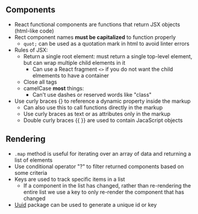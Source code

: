 ## Components
- React functional components are functions that return JSX objects (html-like code)
- Rect component names **must be capitalized** to function properly
  - `quot;` can be used as a quotation mark in html to avoid linter errors
- Rules of JSX:
  - Return a single root element: must return a single top-level element, but can wrap multiple child elements in it
    - Can use a React fragment `<>` if you do not want the child elmements to have a container
  - Close all tags
  - camelCase **most** things:
    - Can't use dashes or reserved words like "class"
- Use curly braces {} to reference a dynamic property inside the markup
  - Can also use this to call functions directly in the markup
  - Use curly braces as text or as attributes only in the markup
  - Double curly braces {{ }} are used to contain JacaScript objects

## Rendering
- `.map` method is useful for iterating over an array of data and returning a list of elements
- Use conditional operator "?" to filter returned components based on some criteria
- Keys are used to track specific items in a list
  - If a component in the list has changed, rather than re-rendering the entire list we use a key to only re-render the component that has changed
- [Uuid](https://www.npmjs.com/package/uuid) package can be used to generate a unique id or key
